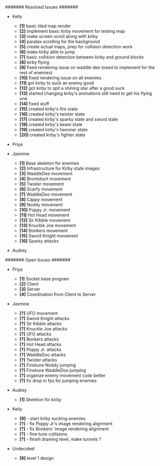 ####### Resolved Issues #######

- Kelly
	- **[1]** basic tiled map render
	- **[2]** implement basic kirby movement for testing map
	- **[3]** make screen scroll along with kirby
	- **[4]** paralax scrolling for the background
	- **[5]** create actual maps, prep for collision detection work
	- **[6]** make kirby able to jump
	- **[7]** basic collision detection between kirby and ground blocks
	- **[8]** kirby flying
	- **[9]** fixed rendering issue on waddle dee (need to implement for the rest of enemies)
	- **[10]** fixed rendering issue on all enemies
	- **[11]** got kirby to suck an enemy good
	- **[12]** got kirby to spit a shining star after a good suck
	- **[13]** started changing kirby's animations still need to get his flying one
	- **[14]** fixed stuff
	- **[15]** created kirby's fire state
	- **[16]** created kirby's twister state
	- **[17]** created kirby's sparky state and sword state
	- **[18]** created kirby's beam state
	- **[19]** created kirby's hammer state
	- **[20]** created kirby's fighter state

- Priya

- Jasmine
	- **[1]**  Base skeleton for enemies
	- **[2]**  Infrastructure for Kirby state images
	- **[3]**  WaddleDee movement
	- **[4]**  Brontoburt movement
	- **[5]**  Twister movement
	- **[6]**  Scarfy movement
	- **[7]**  WaddleDoo movement
	- **[8]**  Cappy movement
	- **[9]**  Noddy movement
	- **[10]** Poppy Jr. movement
	- **[11]** Hot Head movement
	- **[12]** Sir Kibble movement
	- **[13]** Knuckle Joe movement
	- **[14]** Bonkers movement
	- **[15]** Sword Knight movement
	- **[16]** Sparky attacks
	
- Audrey

####### Open Issues #######

- Priya
	- **[1]** Socket base program
	- **[2]** Client
	- **[3]** Server
	- **[4]** Coordination from Client to Server

- Jasmine

	- **[?]** UFO movement
	- **[?]** Sword Knight attacks
	- **[?]** Sir Kibble attacks
	- **[?]** Knuckle Joe attacks
	- **[?]** UFO attacks
	- **[?]** Bonkers attacks
	- **[?]** Hot Head attacks
	- **[?]** Poppy Jr. attacks
	- **[?]** WaddleDoo attacks
	- **[?]** Twister attacks
	- **[?]** Finetune Noddy jumping
	- **[?]** Finetune WaddleDoo jumping
	- **[?]** organize enemy movement code better
	- **[?]** fix drop in fps for jumping enemies

- Audrey
	- **[1]** Skeleton for kirby

- Kelly
	- **[9]** - start kirby sucking enemies
	- **[?]** - fix Poppy Jr's image rendering alignment
	- **[?]** - fix Bonkers' image rendering alignment
	- **[?]** - fine tune collisions
	- **[?]** - finish drawing level, make tunnels ?
	

- Undecided
	- **[6]** level 1 design
